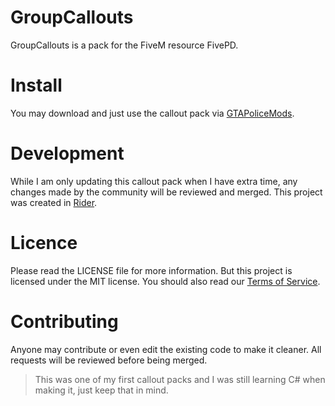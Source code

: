 # GroupCallouts
GroupCallouts is a pack for the FiveM resource FivePD.

# Install
You may download and just use the callout pack via [GTAPoliceMods](https://gtapolicemods.com/files/file/838-group-callouts/).

# Development
While I am only updating this callout pack when I have extra time, any changes made by the community will be reviewed and merged. This project was created in [Rider](https://www.jetbrains.com/rider/).

# Licence
Please read the LICENSE file for more information. But this project is licensed under the MIT license.
You should also read our [Terms of Service](https://bghddevelopment.com/tos).

# Contributing
Anyone may contribute or even edit the existing code to make it cleaner. All requests will be reviewed before being merged.
> This was one of my first callout packs and I was still learning C# when making it, just keep that in mind.
